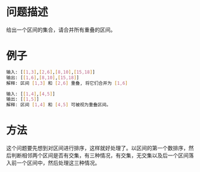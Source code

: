 # 问题描述

给出一个区间的集合，请合并所有重叠的区间。

# 例子

```bash
输入: [[1,3],[2,6],[8,10],[15,18]]
输出: [[1,6],[8,10],[15,18]]
解释: 区间 [1,3] 和 [2,6] 重叠, 将它们合并为 [1,6]

输入: [[1,4],[4,5]]
输出: [[1,5]]
解释: 区间 [1,4] 和 [4,5] 可被视为重叠区间。
```

# 方法

这个问题要先想到对区间进行排序，这样就好处理了。以区间的第一个数排序，然后判断相邻两个区间是否有交集，有三种情况，有交集，无交集以及后一个区间落入前一个区间中，然后处理这三种情况。